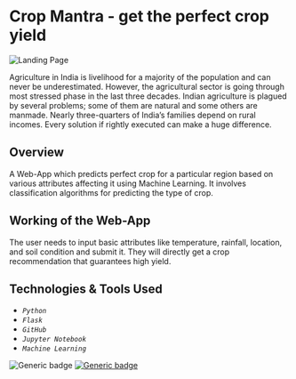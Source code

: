 # Crop Mantra - get the perfect crop yield 

![Landing Page](https://github.com/lakshay2000/CropMantra/blob/main/Screenshot%20from%202022-03-08%2016-33-30.png)


Agriculture in India is livelihood for a majority of the population and can never be underestimated. However, the agricultural sector is going through most stressed phase in the last three decades. Indian agriculture is plagued by several problems; some of them are natural and some others are manmade. Nearly three-quarters of India’s families depend on rural incomes. Every solution if rightly executed can make a huge difference. 
## Overview
A Web-App which predicts perfect crop for a particular region based on various attributes affecting it using Machine Learning. It involves classification algorithms for predicting the type of crop. 
## Working of the Web-App
The user needs to input basic attributes like temperature, rainfall, location, and soil condition and submit it. They will directly get a crop recommendation that guarantees high yield.
## Technologies & Tools Used 
- *`Python`*
- *`Flask`*
- *`GitHub`*
- *`Jupyter Notebook`*
- *`Machine Learning`*

![Generic badge](https://img.shields.io/badge/CropMantra-TechForGood-orange) [![Generic badge](https://img.shields.io/badge/visit-website-purple)](https://cropmantra.herokuapp.com/)
